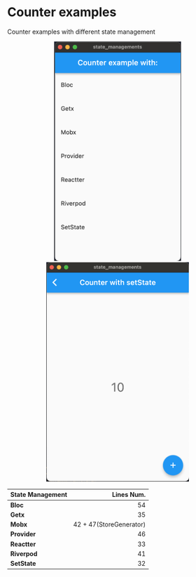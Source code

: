 # Counter examples

Counter examples with different state management
<p align="center">
  <img src="https://github.com/CarLeonDev/state_managements/raw/master/app_capture.png" height="500" alt="App capture" />
  <img src="https://github.com/CarLeonDev/state_managements/raw/master/setstate_capture.png" height="500" alt="setState capture" />
</p>

| **State Management** |          **Lines Num.** |
|----------------------|------------------------:|
| **Bloc**             |                      54 |
| **Getx**             |                      35 |
| **Mobx**             | 42 + 47(StoreGenerator) |
| **Provider**         |                      46 |
| **Reactter**         |                      33 |
| **Riverpod**         |                      41 |
| **SetState**         |                      32 |
